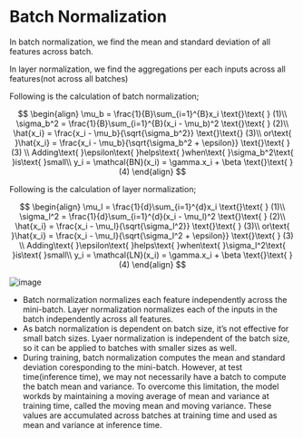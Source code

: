 # Batch Normalization

In batch normalization, we find the mean and standard deviation of all features across batch. 

In layer normalization, we find the aggregations per each inputs across all features(not across all batches) 

Following is the calculation of batch normalization; 

$$
\begin{align}
\mu_b = \frac{1}{B}\sum_{i=1}^{B}x_i \text{}\text{ } (1)\\ \sigma_b^2 = \frac{1}{B}\sum_{i=1}^{B}(x_i - \mu_b)^2 \text{}\text{ } (2)\\ \hat{x_i} = \frac{x_i - \mu_b}{\sqrt{\sigma_b^2}} \text{}\text{} (3)\\ or\text{ }\hat{x_i} = \frac{x_i - \mu_b}{\sqrt{\sigma_b^2 + \epsilon}} \text{}\text{ } (3) \\ Adding\text{ }\epsilon\text{ }helps\text{ }when\text{ }\sigma_b^2\text{ }is\text{ }small\\ y_i = \mathcal{BN}(x_i) = \gamma.x_i + \beta \text{}\text{ }(4)
\end{align}
$$

Following is the calculation of layer normalization; 

$$
\begin{align}
\mu_l = \frac{1}{d}\sum_{i=1}^{d}x_i \text{}\text{ } (1)\\ \sigma_l^2 = \frac{1}{d}\sum_{i=1}^{d}(x_i - \mu_l)^2 \text{}\text{ } (2)\\ \hat{x_i} = \frac{x_i - \mu_l}{\sqrt{\sigma_l^2}} \text{}\text{ } (3)\\ or\text{ }\hat{x_i} = \frac{x_i - \mu_l}{\sqrt{\sigma_l^2 + \epsilon}} \text{}\text{ } (3) \\ Adding\text{ }\epsilon\text{ }helps\text{ }when\text{ }\sigma_l^2\text{ }is\text{ }small\\ y_i = \mathcal{LN}(x_i) = \gamma.x_i + \beta \text{}\text{ }(4)
\end{align}
$$

![image](./images/transformer_architecture.png)

- Batch normalization normalizes each feature independently across the mini-batch. Layer normalization normalizes each of the inputs in the batch independently  across all features.
- As batch normalization is dependent on batch size, it’s not effective for small batch sizes. Lyaer normalization is independent of the batch size, so it can be applied to batches with smaller sizes as well.
- During training, batch normalization computes the mean and standard deviation coresponding to the mini-batch. However, at test time(inference time), we may not necessarily have a batch to compute the batch mean and variance. To overcome this limitation, the model workds by maintaining a moving average of mean and variance at training time, called the moving mean and moving variance. These values are accumulated across batches at training time and used as mean and variance at inference time.
